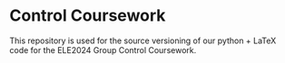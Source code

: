 # Control Coursework

This repository is used for the source versioning of our python + LaTeX code for the ELE2024 Group Control Coursework.
